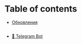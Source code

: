 # Table of contents

* [Обновления](README.md)

## &#x20;

* [👾 Telegram Bot](https://t.me/recrawler\_bot)

